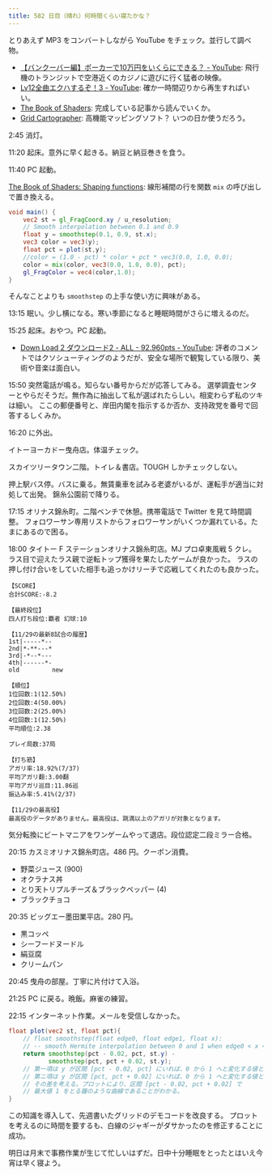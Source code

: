 ```yaml
---
title: 582 日目（晴れ）何時間くらい寝たかな？
---
```


とりあえず MP3 をコンバートしながら YouTube をチェック。並行して調べ物。

* [【バンクーバー編】ポーカーで10万円をいくらにできる？ - YouTube](https://www.youtube.com/watch?v=g5Y7wToYww8):
  飛行機のトランジットで空港近くのカジノに遊びに行く猛者の映像。
* [Lv12全曲エクハするぞ！3 - YouTube](https://www.youtube.com/watch?v=SERr6tGk0jU):
  確か一時間辺りから再生すればいい。
* [The Book of Shaders](https://thebookofshaders.com/):
  完成している記事から読んでいくか。
* [Grid Cartographer](http://gridcartographer.com/):
  高機能マッピングソフト？ いつの日か使うだろう。

2:45 消灯。

11:20 起床。意外に早く起きる。納豆と納豆巻きを食う。

11:40 PC 起動。

[The Book of Shaders: Shaping functions](https://thebookofshaders.com/05/):
線形補間の行を関数 `mix` の呼び出しで置き換える。

```glsl
void main() {
    vec2 st = gl_FragCoord.xy / u_resolution;
    // Smooth interpolation between 0.1 and 0.9
    float y = smoothstep(0.1, 0.9, st.x);
    vec3 color = vec3(y);
    float pct = plot(st,y);
    //color = (1.0 - pct) * color + pct * vec3(0.0, 1.0, 0.0);
    color = mix(color, vec3(0.0, 1.0, 0.0), pct);
    gl_FragColor = vec4(color,1.0);
}
```

そんなことよりも `smoothstep` の上手な使い方に興味がある。

13:15 眠い。少し横になる。寒い季節になると睡眠時間がさらに増えるのだ。

15:25 起床。おやつ。PC 起動。

* [Down Load 2 ダウンロード2 - ALL - 92.960pts - YouTube](https://www.youtube.com/watch?v=DKu1Nh_6jNk):
  評者のコメントではクソシューティングのようだが、安全な場所で観覧している限り、美術や音楽は面白い。

15:50 突然電話が鳴る。知らない番号からだが応答してみる。
選挙調査センターとやらだそうだ。無作為に抽出して私が選ばれたらしい。相変わらず私のツキは細い。
ここの郵便番号と、岸田内閣を指示するか否か、支持政党を番号で回答するしくみか。

16:20 に外出。

イトーヨーカドー曳舟店。体温チェック。

スカイツリータウン二階。トイレ＆書店。TOUGH しかチェックしない。

押上駅バス停。バスに乗る。無賃乗車を試みる老婆がいるが、運転手が適当に対処して出発。
錦糸公園前で降りる。

17:15 オリナス錦糸町。二階ベンチで休憩。携帯電話で Twitter を見て時間調整。
フォロワーサン専用リストからフォロワーサンがいくつか漏れている。たまにあるので困る。

18:00 タイトー F ステーションオリナス錦糸町店。MJ プロ卓東風戦 5 クレ。
ラス目で迎えたラス親で逆転トップ獲得を果たしたゲームが良かった。
ラスの押し付け合いをしていた相手も追っかけリーチで応戦してくれたのも良かった。

```text
【SCORE】
合計SCORE:-8.2

【最終段位】
四人打ち段位:覇者 幻球:10

【11/29の最新8試合の履歴】
1st|-----*--
2nd|*-**---*
3rd|-*--*---
4th|------*-
old         new

【順位】
1位回数:1(12.50%)
2位回数:4(50.00%)
3位回数:2(25.00%)
4位回数:1(12.50%)
平均順位:2.38

プレイ局数:37局

【打ち筋】
アガリ率:18.92%(7/37)
平均アガリ翻:3.00翻
平均アガリ巡目:11.86巡
振込み率:5.41%(2/37)

【11/29の最高役】
最高役のデータがありません。最高役は、跳満以上のアガリが対象となります。
```

気分転換にビートマニアをワンゲームやって退店。段位認定二段ミラー合格。

20:15 カスミオリナス錦糸町店。486 円。クーポン消費。

* 野菜ジュース (900)
* オクラナス丼
* とり天トリプルチーズ＆ブラックペッパー (4)
* ブラックチョコ

20:35 ビッグエー墨田業平店。280 円。

* 黒コッペ
* シーフードヌードル
* 絹豆腐
* クリームパン

20:45 曳舟の部屋。丁寧に片付けて入浴。

21:25 PC に戻る。晩飯。麻雀の練習。

22:15 インターネット作業。メールを受信しなかった。

```glsl
float plot(vec2 st, float pct){
    // float smoothstep(float edge0, float edge1, float x):
    // -- smooth Hermite interpolation between 0 and 1 when edge0 < x < edge1
    return smoothstep(pct - 0.02, pct, st.y) -
           smoothstep(pct, pct + 0.02, st.y);
    // 第一項は y が区間 [pct - 0.02, pct] にいれば、0 から 1 へと変化する値となる。
    // 第ニ項は y が区間 [pct, pct + 0.02] にいれば、0 から 1 へと変化する値となる。
    // その差を考える。プロットにより、区間 [pct - 0.02, pct + 0.02] で
    // 最大値 1 をとる鐘のような曲線であることがわかる。
}
```

この知識を導入して、先週書いたグリッドのデモコードを改良する。
プロットを考えるのに時間を要するも、白線のジャギーがダサかったのを修正することに成功。

明日は月末で事務作業が生じて忙しいはずだ。日中十分睡眠をとったとはいえ今宵は早く寝よう。
